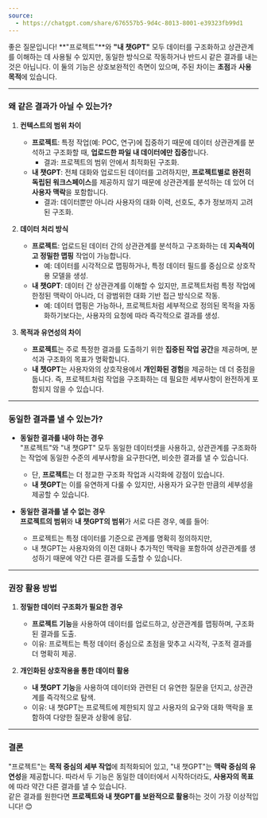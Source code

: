 ```yaml
---
source:
  - https://chatgpt.com/share/676557b5-9d4c-8013-8001-e39323fb99d1
---
```


좋은 질문입니다! **"프로젝트"**와 **"내 챗GPT"** 모두 데이터를 구조화하고 상관관계를 이해하는 데 사용될 수 있지만, 동일한 방식으로 작동하거나 반드시 같은 결과를 내는 것은 아닙니다. 이 둘의 기능은 상호보완적인 측면이 있으며, 주된 차이는 **초점**과 **사용 목적**에 있습니다.

---

### **왜 같은 결과가 아닐 수 있는가?**

1. **컨텍스트의 범위 차이**
    
    - **프로젝트**: 특정 작업(예: POC, 연구)에 집중하기 때문에 데이터 상관관계를 분석하고 구조화할 때, **업로드한 파일 내 데이터에만 집중**합니다.
        - 결과: 프로젝트의 범위 안에서 최적화된 구조화.
    - **내 챗GPT**: 전체 대화와 업로드된 데이터를 고려하지만, **프로젝트별로 완전히 독립된 워크스페이스**를 제공하지 않기 때문에 상관관계를 분석하는 데 있어 더 **사용자 맥락**을 포함합니다.
        - 결과: 데이터뿐만 아니라 사용자의 대화 이력, 선호도, 추가 정보까지 고려된 구조화.
2. **데이터 처리 방식**
    
    - **프로젝트**: 업로드된 데이터 간의 상관관계를 분석하고 구조화하는 데 **지속적이고 정밀한 맵핑** 작업이 가능합니다.
        - 예: 데이터를 시각적으로 맵핑하거나, 특정 데이터 필드를 중심으로 상호작용 모델을 생성.
    - **내 챗GPT**: 데이터 간 상관관계를 이해할 수 있지만, 프로젝트처럼 특정 작업에 한정된 맥락이 아니라, 더 광범위한 대화 기반 접근 방식으로 작동.
        - 예: 데이터 맵핑은 가능하나, 프로젝트처럼 세부적으로 정의된 목적을 자동화하기보다는, 사용자의 요청에 따라 즉각적으로 결과를 생성.
3. **목적과 유연성의 차이**
    
    - **프로젝트**는 주로 특정한 결과를 도출하기 위한 **집중된 작업 공간**을 제공하며, 분석과 구조화의 목표가 명확합니다.
    - **내 챗GPT**는 사용자와의 상호작용에서 **개인화된 경험**을 제공하는 데 더 중점을 둡니다. 즉, 프로젝트처럼 작업을 구조화하는 데 필요한 세부사항이 완전하게 포함되지 않을 수 있습니다.

---

### **동일한 결과를 낼 수 있는가?**

- **동일한 결과를 내야 하는 경우**  
    "프로젝트"와 "내 챗GPT" 모두 동일한 데이터셋을 사용하고, 상관관계를 구조화하는 작업에 동일한 수준의 세부사항을 요구한다면, 비슷한 결과를 낼 수 있습니다.
    
    - 단, **프로젝트**는 더 정교한 구조화 작업과 시각화에 강점이 있습니다.
    - **내 챗GPT**는 이를 유연하게 다룰 수 있지만, 사용자가 요구한 만큼의 세부성을 제공할 수 있습니다.
- **동일한 결과를 낼 수 없는 경우**  
    **프로젝트의 범위**와 **내 챗GPT의 범위**가 서로 다른 경우, 예를 들어:
    
    - 프로젝트는 특정 데이터를 기준으로 관계를 명확히 정의하지만,
    - 내 챗GPT는 사용자와의 이전 대화나 추가적인 맥락을 포함하여 상관관계를 생성하기 때문에 약간 다른 결과를 도출할 수 있습니다.

---

### **권장 활용 방법**

1. **정밀한 데이터 구조화가 필요한 경우**
    
    - **프로젝트 기능**을 사용하여 데이터를 업로드하고, 상관관계를 맵핑하며, 구조화된 결과를 도출.
    - 이유: 프로젝트는 특정 데이터 중심으로 초점을 맞추고 시각적, 구조적 결과를 더 명확히 제공.
2. **개인화된 상호작용을 통한 데이터 활용**
    
    - **내 챗GPT 기능**을 사용하여 데이터와 관련된 더 유연한 질문을 던지고, 상관관계를 즉각적으로 탐색.
    - 이유: 내 챗GPT는 프로젝트에 제한되지 않고 사용자의 요구와 대화 맥락을 포함하여 다양한 질문과 상황에 응답.

---

### **결론**

"프로젝트"는 **목적 중심의 세부 작업**에 최적화되어 있고, "내 챗GPT"는 **맥락 중심의 유연성**을 제공합니다. 따라서 두 기능은 동일한 데이터에서 시작하더라도, **사용자의 목표**에 따라 약간 다른 결과를 낼 수 있습니다.  
같은 결과를 원한다면 **프로젝트와 내 챗GPT를 보완적으로 활용**하는 것이 가장 이상적입니다! 😊